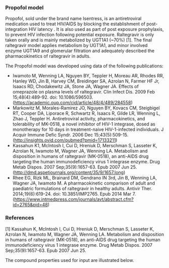 ### Propofol model

Propofol, sold under the brand name Isentress, is an antiretroviral medication used to treat HIV/AIDS by blocking the establishment of post-integration HIV latency . It is also used as part of post exposure prophylaxis, to prevent HIV infection following potential exposure. Raltegravir is only taken orally and is mainly metabolized by UGT1A1 (~70%) [1].  The final raltegravir model applies metabolism by UGT1A1, and minor involved enzyme UGT1A9 and glomerular filtration and adequately described the pharmacokinetics of raltegravir in adults.

The Propofol model was developed using data of the following publications:

- Iwamoto M, Wenning LA, Nguyen BY, Teppler H, Moreau AR, Rhodes RR, Hanley WD, Jin B, Harvey CM, Breidinger SA, Azrolan N, Farmer HF Jr, Isaacs RD, Chodakewitz JA, Stone JA, Wagner JA. Effects of omeprazole on plasma levels of raltegravir. Clin Infect Dis. 2009 Feb 15;48(4):489-92. doi: 10.1086/596503.
(https://academic.oup.com/cid/article/48/4/489/284558)
- Markowitz M, Morales-Ramirez JO, Nguyen BY, Kovacs CM, Steigbigel RT, Cooper DA, Liporace R, Schwartz R, Isaacs R, Gilde LR, Wenning L, Zhao J, Teppler H. Antiretroviral activity, pharmacokinetics, and tolerability of MK-0518, a novel inhibitor of HIV-1 integrase, dosed as monotherapy for 10 days in treatment-naive HIV-1-infected individuals. J Acquir Immune Defic Syndr. 2006 Dec 15;43(5):509-15.
(http://insights.ovid.com/pubmed?pmid=17133211)
- Kassahun K1, McIntosh I, Cui D, Hreniuk D, Merschman S, Lasseter K, Azrolan N, Iwamoto M, Wagner JA, Wenning LA. Metabolism and disposition in humans of raltegravir (MK-0518), an anti-AIDS drug targeting the human immunodeficiency virus 1 integrase enzyme. Drug Metab Dispos. 2007 Sep;35(9):1657-63. Epub 2007 Jun 25.
(http://dmd.aspetjournals.org/content/35/9/1657.long)
- Rhee EG, Rizk ML, Brainard DM, Gendrano IN 3rd, Jin B, Wenning LA, Wagner JA, Iwamoto M. A pharmacokinetic comparison of adult and paediatric formulations of raltegravir in healthy adults. Antivir Ther. 2014;19(6):619-24. doi: 10.3851/IMP2765. Epub 2014 Mar 7.
(https://www.intmedpress.com/journals/avt/abstract.cfm?id=2765&pid=48)

### References

[1] Kassahun K, McIntosh I, Cui D, Hreniuk D, Merschman S, Lasseter K, Azrolan N, Iwamoto M, Wagner JA, Wenning LA. Metabolism and disposition in humans of raltegravir (MK-0518), an anti-AIDS drug targeting the human immunodeficiency virus 1 integrase enzyme. Drug Metab Dispos. 2007 Sep;35(9):1657-63. Epub 2007 Jun 25.

The compound properties used for input are illustrated below.